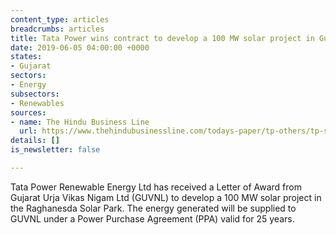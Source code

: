 ```yaml
---
content_type: articles
breadcrumbs: articles
title: Tata Power wins contract to develop a 100 MW solar project in Gujarat
date: 2019-06-05 04:00:00 +0000
states:
- Gujarat
sectors:
- Energy
subsectors:
- Renewables
sources:
- name: The Hindu Business Line
  url: https://www.thehindubusinessline.com/todays-paper/tp-others/tp-states/article27359364.ece
details: []
is_newsletter: false

---
```

Tata Power Renewable Energy Ltd has received a Letter of Award from Gujarat Urja Vikas Nigam Ltd (GUVNL) to develop a 100 MW solar project in the Raghanesda Solar Park. The energy generated will be supplied to GUVNL under a Power Purchase Agreement (PPA) valid for 25 years.
